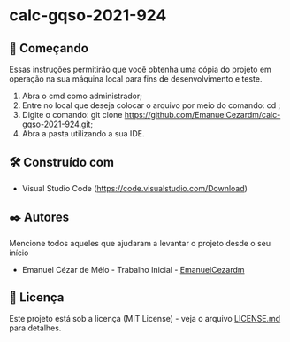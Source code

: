 # calc-gqso-2021-924


## 🚀 Começando

Essas instruções permitirão que você obtenha uma cópia do projeto em operação na sua máquina local para fins de desenvolvimento e teste.

1. Abra o cmd como administrador;
2. Entre no local que deseja colocar o arquivo por meio do comando: cd <caminho>;
3. Digite o comando: git clone https://github.com/EmanuelCezardm/calc-gqso-2021-924.git;
4. Abra a pasta utilizando a sua IDE.

## 🛠️ Construído com

* Visual Studio Code (https://code.visualstudio.com/Download)

## ✒️ Autores

Mencione todos aqueles que ajudaram a levantar o projeto desde o seu início

* Emanuel Cézar de Mélo - Trabalho Inicial - [EmanuelCezardm](https://github.com/EmanuelCezardm)

## 📄 Licença

Este projeto está sob a licença (MIT License) - veja o arquivo [LICENSE.md](https://github.com/EmanuelCezardm/calc-gqso-2021-924/blob/main/LICENSE) para detalhes.
